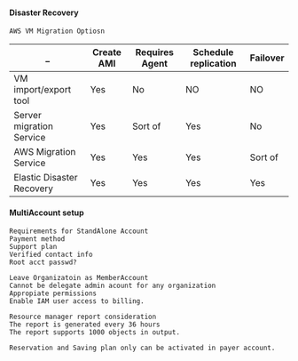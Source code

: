 #### Disaster Recovery

    AWS VM Migration Optiosn

| _                         | Create AMI | Requires Agent | Schedule replication | Failover |
|---------------------------| --- | --- | --- |----------|
| VM import/export tool     | Yes | No | NO | NO       |
| Server migration Service  | Yes | Sort of | Yes | No       |
| AWS Migration Service     | Yes | Yes | Yes | Sort of  |
| Elastic Disaster Recovery | Yes | Yes | Yes | Yes       |

#### MultiAccount setup

    Requirements for StandAlone Account 
    Payment method
    Support plan
    Verified contact info
    Root acct passwd?

    Leave Organizatoin as MemberAccount
    Cannot be delegate admin acount for any organization
    Appropiate permissions
    Enable IAM user access to billing.

    Resource manager report consideration
    The report is generated every 36 hours
    The report supports 1000 objects in output.

    Reservation and Saving plan only can be activated in payer account.
